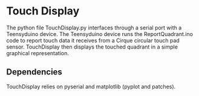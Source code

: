 # Touch Display

The python file TouchDisplay.py interfaces through a serial port with a Teensyduino device. The Teensyduino device runs the ReportQuadrant.ino code to report touch data it receives from a Cirque circular touch pad sensor. TouchDisplay then displays the touched quadrant in a simple graphical representation.

## Dependencies

TouchDisplay relies on pyserial and matplotlib (pyplot and patches).
